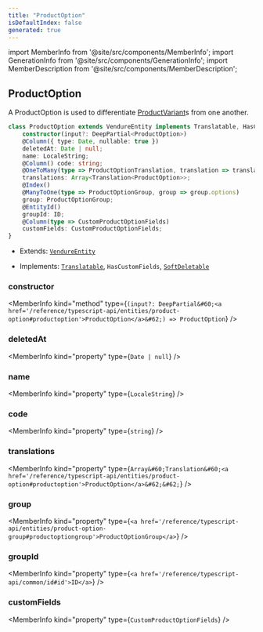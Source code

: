 ```yaml
---
title: "ProductOption"
isDefaultIndex: false
generated: true
---
```

<!-- This file was generated from the Vendure source. Do not modify. Instead, re-run the "docs:build" script -->
import MemberInfo from '@site/src/components/MemberInfo';
import GenerationInfo from '@site/src/components/GenerationInfo';
import MemberDescription from '@site/src/components/MemberDescription';


## ProductOption

<GenerationInfo sourceFile="packages/core/src/entity/product-option/product-option.entity.ts" sourceLine="20" packageName="@vendure/core" />

A ProductOption is used to differentiate <a href='/reference/typescript-api/entities/product-variant#productvariant'>ProductVariant</a>s from one another.

```ts title="Signature"
class ProductOption extends VendureEntity implements Translatable, HasCustomFields, SoftDeletable {
    constructor(input?: DeepPartial<ProductOption>)
    @Column({ type: Date, nullable: true })
    deletedAt: Date | null;
    name: LocaleString;
    @Column() code: string;
    @OneToMany(type => ProductOptionTranslation, translation => translation.base, { eager: true })
    translations: Array<Translation<ProductOption>>;
    @Index()
    @ManyToOne(type => ProductOptionGroup, group => group.options)
    group: ProductOptionGroup;
    @EntityId()
    groupId: ID;
    @Column(type => CustomProductOptionFields)
    customFields: CustomProductOptionFields;
}
```
* Extends: <code><a href='/reference/typescript-api/entities/vendure-entity#vendureentity'>VendureEntity</a></code>


* Implements: <code><a href='/reference/typescript-api/entities/interfaces#translatable'>Translatable</a></code>, <code>HasCustomFields</code>, <code><a href='/reference/typescript-api/entities/interfaces#softdeletable'>SoftDeletable</a></code>



<div className="members-wrapper">

### constructor

<MemberInfo kind="method" type={`(input?: DeepPartial&#60;<a href='/reference/typescript-api/entities/product-option#productoption'>ProductOption</a>&#62;) => ProductOption`}   />


### deletedAt

<MemberInfo kind="property" type={`Date | null`}   />


### name

<MemberInfo kind="property" type={`LocaleString`}   />


### code

<MemberInfo kind="property" type={`string`}   />


### translations

<MemberInfo kind="property" type={`Array&#60;Translation&#60;<a href='/reference/typescript-api/entities/product-option#productoption'>ProductOption</a>&#62;&#62;`}   />


### group

<MemberInfo kind="property" type={`<a href='/reference/typescript-api/entities/product-option-group#productoptiongroup'>ProductOptionGroup</a>`}   />


### groupId

<MemberInfo kind="property" type={`<a href='/reference/typescript-api/common/id#id'>ID</a>`}   />


### customFields

<MemberInfo kind="property" type={`CustomProductOptionFields`}   />




</div>
